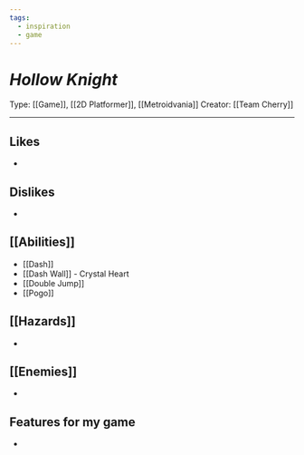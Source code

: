 ```yaml
---
tags:
  - inspiration
  - game
---
```

# _Hollow Knight_

Type: [[Game]], [[2D Platformer]], [[Metroidvania]]
Creator: [[Team Cherry]]

----





## Likes

* 


## Dislikes

* 

## [[Abilities]]
* [[Dash]]
* [[Dash Wall]] - Crystal Heart
* [[Double Jump]]
* [[Pogo]]

## [[Hazards]]
* 

## [[Enemies]]
* 

## Features for my game
* 